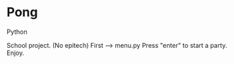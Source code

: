 # Pong
Python

School project. (No epitech)
First --> menu.py
Press "enter" to start a party.
Enjoy.
